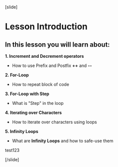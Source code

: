 [slide]


# Lesson Introduction

## In this lesson you will learn about:

**1. Increment and Decrement operators**

- How to use Prefix and Postfix **++** and **--**

**2. For-Loop**

- How to repeat block of code

**3. For-Loop with Step**

- What is "Step" in the loop

**4. Iterating over Characters**

- How to iterate over characters using loops

**5. Infinity Loops**

- What are **Infinity Loops** and how to safe-use them


test123

[/slide]
